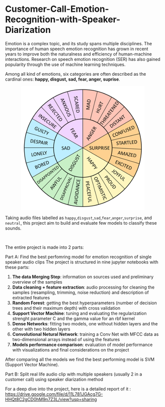 # Customer-Call-Emotion-Recognition-with-Speaker-Diarization

Emotion is a complex topic, and its study spans multiple disciplines. The importance of human speech emotion recognition has grown in recent years to improve both the naturalness and efficiency of human-machine interactions. Research on speech emotion recognition (SER) has also gained popularity through the use of machine learning techniques.

Among all kind of emotions, six categories are often described as the cardinal ones: **happy, disgust, sad, fear, anger, suprise**.

<p align="center">
    <img src="./emotions_wheel.png" width="400"/>
</p>

Taking audio files labelled as `happy`,`disgust`,`sad`,`fear`,`anger`,`surprise`, and `neutral`, this project aim to build and evaluate few models to classify these sounds.

<br/>

The entire project is made into 2 parts:

Part A: Find the best perfomring model for emotion recognition of single speaker audio clips
The project is structured in nine jupyter notebooks with these parts:
1. **The data Merging Step**: information on sources used and preliminary overview of the samples
2. **Data cleaning + feature extraction**: audio processing for cleaning the samples (resampling, trimming, noise reduction) and description of extracted features
3. **Random Forest**: getting the best hyperparameters (number of decision trees and their maximum depth) with cross validation
4. **Support Vector Machine**: tuning and evaluating the regularization strenght parameter C and the gamma value for an rbf kernel
5. **Dense Networks**: fitting two models, one without hidden layers and the other with two hidden layers
6. **Convolutional Netural Network**: training a Conv Net with MFCC data as two-dimensional arrays instead of using the features
7. **Models performance comparison**: evaluation of model performance with visualizations and final considerations on the project

After comparing all the models we find the best performing model is SVM (Support Vector Machine).

Part B: Split real life audio clip with multiple speakers (usually 2 in a customer call) using speaker diarization method

For a deep dive into the project, here is a detailed report of it : https://drive.google.com/file/d/11L781JGAcg7G-HHQt8C2gCD0hM9n7Z3L/view?usp=sharing
